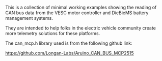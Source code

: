 This is a collection of minimal working examples showing the reading of CAN bus data from the VESC motor controller and DieBieMS battery management systems.

They are intended to help folks in the electric vehicle community create more telemetry solutions for these platforms.

The can_mcp.h library used is from the following github link:

https://github.com/Longan-Labs/Aruino_CAN_BUS_MCP2515